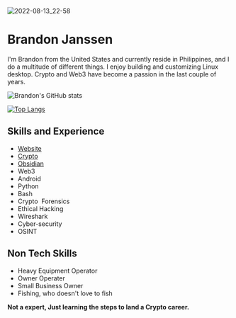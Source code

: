 ![2022-08-13_22-58](https://user-images.githubusercontent.com/66816413/189488872-917b9f34-01bc-4b61-886d-c3d5339b6075.png)


# Brandon Janssen
I'm Brandon from the United States and currently reside in Philippines, and I do a multitude of different things. I enjoy building and customizing Linux desktop. Crypto and Web3 have become a passion in the last couple of years.


![Brandon's GitHub stats](https://github-readme-stats.vercel.app/api?username=brandonjanssen&show_icons=true&theme=tokyonight)

[![Top Langs](https://github-readme-stats.vercel.app/api/top-langs/?username=brandonjanssen&layout=compact&langs_count=8&theme=tokyonight)](https://github.com/brandonjanssen/github-readme-stats)


## Skills and Experience
-  [Website](https://brandonjanssen.netlify.app/)
-  [Crypto](https://github.com/brandonjanssen/Obsidian/tree/main/Thoughts%20About%20Crypto)
-  [Obsidian](https://github.com/brandonjanssen/Obsidian)
-  Web3
-  Android
-  Python
-  Bash 
-  Crypto  Forensics  
-  Ethical Hacking  
-  Wireshark 
-  Cyber-security 
-  OSINT

## Non Tech Skills
-  Heavy Equipment Operator
-  Owner Operater
-  Small Business Owner
-  Fishing, who doesn't love to fish
  
**Not a expert, Just learning the steps to land a Crypto career.**





